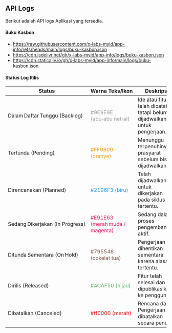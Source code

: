 ## API Logs
Berikut adalah API logs Aplikasi yang tersedia.

#### Buku Kasbon
- https://raw.githubusercontent.com/x-labs-myid/app-info/refs/heads/main/logs/buku-kasbon.json
- https://cdn.jsdelivr.net/gh/x-labs-myid/app-info/logs/buku-kasbon.json
- https://cdn.statically.io/gh/x-labs-myid/app-info/main/logs/buku-kasbon.json


#### Status Log Rilis
<table>
  <thead>
    <tr>
      <th>Status</th>
      <th>Warna&nbsp;Teks/Ikon</th>
      <th>Deskripsi</th>
    </tr>
  </thead>
  <tbody>
    <tr>
      <td>Dalam Daftar Tunggu&nbsp;(Backlog)</td>
      <td style="color:#9E9E9E">#9E9E9E (abu‑abu netral)</td>
      <td>Ide atau fitur telah dicatat tetapi belum dijadwalkan untuk pengerjaan.</td>
    </tr>
    <tr>
      <td>Tertunda&nbsp;(Pending)</td>
      <td style="color:#FF9800">#FF9800 (oranye)</td>
      <td>Menunggu terpenuhinya prasyarat sebelum bisa dijadwalkan.</td>
    </tr>
    <tr>
      <td>Direncanakan&nbsp;(Planned)</td>
      <td style="color:#2196F3">#2196F3 (biru)</td>
      <td>Telah dijadwalkan untuk dikerjakan pada siklus tertentu.</td>
    </tr>
    <tr>
      <td>Sedang Dikerjakan&nbsp;(In&nbsp;Progress)</td>
      <td style="color:#E91E63">#E91E63 (merah muda / magenta)</td>
      <td>Sedang dalam proses pengembangan aktif.</td>
    </tr>
    <tr>
      <td>Ditunda Sementara&nbsp;(On Hold)</td>
      <td style="color:#795548">#795548 (cokelat tua)</td>
      <td>Pengerjaan dihentikan sementara karena alasan tertentu.</td>
    </tr>
    <tr>
      <td>Dirilis&nbsp;(Released)</td>
      <td style="color:#4CAF50">#4CAF50 (hijau)</td>
      <td>Fitur telah selesai dan dipublikasikan ke pengguna.</td>
    </tr>
    <tr>
      <td>Dibatalkan&nbsp;(Canceled)</td>
      <td style="color: #ff0000;">#ff0000 (merah)</td>
      <td>Rencana dan Pengerjaan dibatalkan secara penuh.</td>
    </tr>
  </tbody>
</table>

